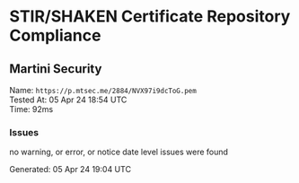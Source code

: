 # STIR/SHAKEN Certificate Repository Compliance

## Martini Security

Name: `https://p.mtsec.me/2884/NVX97i9dcToG.pem`\
Tested At: 05 Apr 24 18:54 UTC\
Time: 92ms

### Issues

no warning, or error, or notice date level issues were found

Generated: 05 Apr 24 19:04 UTC